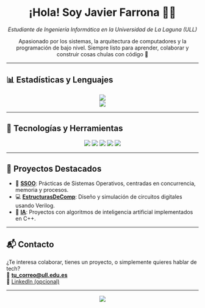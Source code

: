 <!-- Encabezado con imagen opcional -->
<h1 align="center">¡Hola! Soy Javier Farrona 👨‍💻</h1>
<p align="center">
  <em>Estudiante de Ingeniería Informática en la Universidad de La Laguna (ULL)</em>  
</p>

<p align="center">
  Apasionado por los sistemas, la arquitectura de computadores y la programación de bajo nivel.
  Siempre listo para aprender, colaborar y construir cosas chulas con código 🚀
</p>

---

## 📊 Estadísticas y Lenguajes

<p align="center">
  <img src="https://github-readme-stats.vercel.app/api/top-langs/?username=JavierFarrona&layout=compact&theme=github_dark&langs_count=6" />
  <br>
  <img src="https://github-readme-stats.vercel.app/api?username=JavierFarrona&show_icons=true&theme=github_dark" />
</p>

---

## 🧠 Tecnologías y Herramientas

<div align="center">
  <img src="https://img.shields.io/badge/C++-00599C?style=for-the-badge&logo=c%2B%2B&logoColor=white"/>
  <img src="https://img.shields.io/badge/Verilog-EA7E00?style=for-the-badge&logoColor=white"/>
  <img src="https://img.shields.io/badge/Linux-FCC624?style=for-the-badge&logo=linux&logoColor=black"/>
  <img src="https://img.shields.io/badge/Git-F05032?style=for-the-badge&logo=git&logoColor=white"/>
  <img src="https://img.shields.io/badge/Makefile-000000?style=for-the-badge&logo=make&logoColor=white"/>
</div>

---

## 🚀 Proyectos Destacados

- 🔧 [**SSOO**](https://github.com/JavierFarrona/SSOO): Prácticas de Sistemas Operativos, centradas en concurrencia, memoria y procesos.
- 💻 [**EstructurasDeComp**](https://github.com/JavierFarrona/EstructurasDeComp): Diseño y simulación de circuitos digitales usando Verilog.
- 🧠 [**IA**](https://github.com/JavierFarrona/IA): Proyectos con algoritmos de inteligencia artificial implementados en C++.

---

## 📬 Contacto

¿Te interesa colaborar, tienes un proyecto, o simplemente quieres hablar de tech?  
📧 **[tu_correo@ull.edu.es](mailto:tu_correo@ull.edu.es)**  
🔗 [LinkedIn (opcional)](https://www.linkedin.com/in/tu-usuario)

---

<p align="center">
  <img src="https://komarev.com/ghpvc/?username=JavierFarrona&color=blue&style=flat-square" />
</p>
